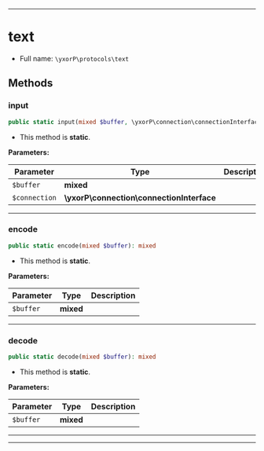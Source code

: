 ***

# text





* Full name: `\yxorP\protocols\text`




## Methods


### input



```php
public static input(mixed $buffer, \yxorP\connection\connectionInterface $connection): mixed
```



* This method is **static**.




**Parameters:**

| Parameter | Type | Description |
|-----------|------|-------------|
| `$buffer` | **mixed** |  |
| `$connection` | **\yxorP\connection\connectionInterface** |  |




***

### encode



```php
public static encode(mixed $buffer): mixed
```



* This method is **static**.




**Parameters:**

| Parameter | Type | Description |
|-----------|------|-------------|
| `$buffer` | **mixed** |  |




***

### decode



```php
public static decode(mixed $buffer): mixed
```



* This method is **static**.




**Parameters:**

| Parameter | Type | Description |
|-----------|------|-------------|
| `$buffer` | **mixed** |  |




***


***

